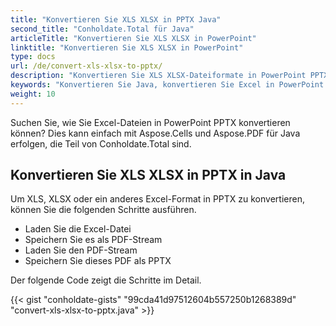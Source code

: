 ```yaml
---
title: "Konvertieren Sie XLS XLSX in PPTX Java"
second_title: "Conholdate.Total für Java"
articleTitle: "Konvertieren Sie XLS XLSX in PowerPoint"
linktitle: "Konvertieren Sie XLS XLSX in PowerPoint"
type: docs
url: /de/convert-xls-xlsx-to-pptx/
description: "Konvertieren Sie XLS XLSX-Dateiformate in PowerPoint PPTX in Java."
keywords: "Konvertieren Sie Java, konvertieren Sie Excel in PowerPoint Java, konvertieren Sie xls in pptx Java, konvertieren Sie xlsx in Powerpoint Java, java konvertieren Sie xls xlsx, xls in pptx Java, xlsx in pptx Eclipse Java, Java-Konverter für xls, Java-Konverter für xlsx, Excel in pptx Java, Blatt zu Folie"
weight: 10
---
```


Suchen Sie, wie Sie Excel-Dateien in PowerPoint PPTX konvertieren können? Dies kann einfach mit Aspose.Cells und Aspose.PDF für Java erfolgen, die Teil von Conholdate.Total sind.

## **Konvertieren Sie XLS XLSX in PPTX in Java**
Um XLS, XLSX oder ein anderes Excel-Format in PPTX zu konvertieren, können Sie die folgenden Schritte ausführen.

- Laden Sie die Excel-Datei
- Speichern Sie es als PDF-Stream
- Laden Sie den PDF-Stream
- Speichern Sie dieses PDF als PPTX

Der folgende Code zeigt die Schritte im Detail.

{{< gist "conholdate-gists" "99cda41d97512604b557250b1268389d" "convert-xls-xlsx-to-pptx.java" >}}
